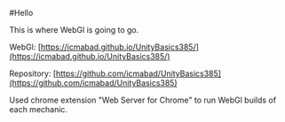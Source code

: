 #Hello

This is where WebGl is going to go.

WebGl: [https://icmabad.github.io/UnityBasics385/](https://icmabad.github.io/UnityBasics385/)

Repository: [https://github.com/icmabad/UnityBasics385](https://github.com/icmabad/UnityBasics385)

Used chrome extension "Web Server for Chrome" to run WebGl builds of each mechanic.